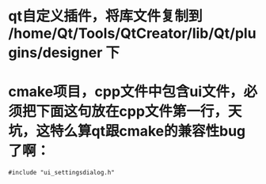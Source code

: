 # qt自定义插件，将库文件复制到 /home/Qt/Tools/QtCreator/lib/Qt/plugins/designer 下
# cmake项目，cpp文件中包含ui文件，必须把下面这句放在cpp文件第一行，天坑，这特么算qt跟cmake的兼容性bug了啊：
    #include "ui_settingsdialog.h"